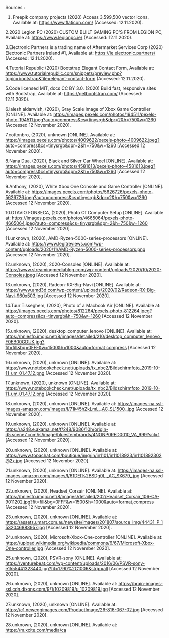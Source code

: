 Sources : 

1. Freepik company projects (2020) Access 3,599,500 vector icons,
Available at: https://www.flaticon.com/
(Accessed: 12.11.2020).

2.2020 Legion PC (2020) CUSTOM BUILT GAMING PC'S FROM LEGION PC, Available at: https://www.legionpc.ie/
(Accessed: 12.11.2020).

3.Electronic Partners is a trading name of Aftermarket Services Corp (2020) Electronic Partners Ireland #1, Available at: https://ie.electronic.partners/
(Accessed: 12.11.2020).

4.Tutorial Republic (2020) Bootstrap Elegant Contact Form, Available at: https://www.tutorialrepublic.com/snippets/preview.php?topic=bootstrap&file=elegant-contact-form (Accessed: 12.11.2020).

5.Code licensed MIT, docs CC BY 3.0. (2020) Build fast, responsive sites with Bootstrap, Available at: https://getbootstrap.com/ (Accessed: 12.11.2020).

6.lalesh aldarwish, (2020), Gray Scale Image of Xbox Game Controller [ONLINE]. Available at: https://images.pexels.com/photos/194511/pexels-photo-194511.jpeg?auto=compress&cs=tinysrgb&dpr=2&h=750&w=1260 [Accessed 12 November 2020].

7.cottonbro, (2020), unknown [ONLINE]. Available at: https://images.pexels.com/photos/4009622/pexels-photo-4009622.jpeg?auto=compress&cs=tinysrgb&dpr=2&h=750&w=1260 [Accessed 12 November 2020].

8.Nana Dua, (2020), Black and Silver Car Wheel [ONLINE]. Available at: https://images.pexels.com/photos/4581613/pexels-photo-4581613.jpeg?auto=compress&cs=tinysrgb&dpr=2&h=750&w=1260 [Accessed 12 November 2020].

9.Anthony, (2020), White Xbox One Console and Game Controller [ONLINE]. Available at: https://images.pexels.com/photos/5626726/pexels-photo-5626726.jpeg?auto=compress&cs=tinysrgb&dpr=2&h=750&w=1260 [Accessed 12 November 2020].

10.OTAVIO FONSECA, (2020), Photo Of Computer Setup [ONLINE]. Available at: https://images.pexels.com/photos/4665064/pexels-photo-4665064.jpeg?auto=compress&cs=tinysrgb&dpr=2&h=750&w=1260 [Accessed 12 November 2020].

11.unknown, (2020), AMD-Ryzen-5000-series-processors [ONLINE]. Available at: https://www.legitreviews.com/wp-content/uploads/2020/11/AMD-Ryzen-5000-series-processors.png [Accessed 12 November 2020].

12.unknown, (2020), 2020-Consoles [ONLINE]. Available at: https://www.streamingmediablog.com/wp-content/uploads/2020/10/2020-Consoles.jpeg [Accessed 12 November 2020].

13.unknown, (2020), Radeon-RX-Big-Navi [ONLINE]. Available at: https://www.amd3d.com/wp-content/uploads/2020/02/Radeon-RX-Big-Navi-960x503.jpg [Accessed 12 November 2020].

14.Tuur Tisseghem, (2020), Photo of a Macbook Air [ONLINE]. Available at: https://images.pexels.com/photos/812264/pexels-photo-812264.jpeg?auto=compress&cs=tinysrgb&h=750&w=1260 [Accessed 12 November 2020].

15.unknown, (2020), desktop_computer_lenovo [ONLINE]. Available at: https://hniesfp.imgix.net/8/images/detailed/210/desktop_computer_lenovo_F0EB00GDUK.jpg?fit=fill&bg=0FFF&w=1500&h=1000&auto=format,compress [Accessed 12 November 2020].

16.unknown, (2020), unknown [ONLINE]. Available at: https://www.notebookcheck.net/uploads/tx_nbc2/Bildschirmfoto_2019-10-11_um_01.47.12.png [Accessed 12 November 2020].

17.unknown, (2020), unknown [ONLINE]. Available at: https://www.notebookcheck.net/uploads/tx_nbc2/Bildschirmfoto_2019-10-11_um_01.47.12.png [Accessed 12 November 2020].

18.unknown, (2020), unknown [ONLINE]. Available at: https://images-na.ssl-images-amazon.com/images/I/71k45hZkLmL._AC_SL1500_.jpg [Accessed 12 November 2020].

19.unknown, (2020), unknown [ONLINE]. Available at: https://a248.e.akamai.net/f/248/9086/10h/origin-d5.scene7.com/is/image/bluestembrands/4NONP0RED0010_VA_999?scl=1 [Accessed 12 November 2020].

20.unknown, (2020), unknown [ONLINE]. Available at: https://www.topachat.com/boutique/img/in/in1101/in11018923/in1101892302@2x.jpg [Accessed 12 November 2020].

21.unknown, (2020), unknown [ONLINE]. Available at: https://images-na.ssl-images-amazon.com/images/I/61DEI%2BSDg0L._AC_SX679_.jpg [Accessed 12 November 2020].

22.unknown, (2020), Headset_Corsair [ONLINE]. Available at: https://hniesfp.imgix.net/8/images/detailed/202/Headset_Corsair_106-CA-9011202.jpg?fit=fill&bg=0FFF&w=1500&h=1000&auto=format,compress [Accessed 12 November 2020].

23.unknown, (2020), unknown [ONLINE]. Available at: https://assets.umart.com.au/newsite/images/201807/source_img/44431_P_1532046883957.jpg [Accessed 12 November 2020].

24.unknown, (2020), Microsoft-Xbox-One-controller [ONLINE]. Available at: https://upload.wikimedia.org/wikipedia/commons/6/67/Microsoft-Xbox-One-controller.jpg [Accessed 12 November 2020].

25.unknown, (2020), PSVR-sony [ONLINE]. Available at: https://venturebeat.com/wp-content/uploads/2016/06/PSVR-sony-e1555441323440.jpg?fit=1790%2C1006&strip=all [Accessed 12 November 2020].

26.unknown, (2020), unknown [ONLINE]. Available at: https://brain-images-ssl.cdn.dixons.com/9/1/10209819/u_10209819.jpg [Accessed 12 November 2020].

27.unknown, (2020), unknown [ONLINE]. Available at: https://c1.neweggimages.com/ProductImage/26-816-067-02.jpg [Accessed 12 November 2020].

28.unknown, (2020), unknown [ONLINE]. Available at: https://m.xcite.com/media/ca
